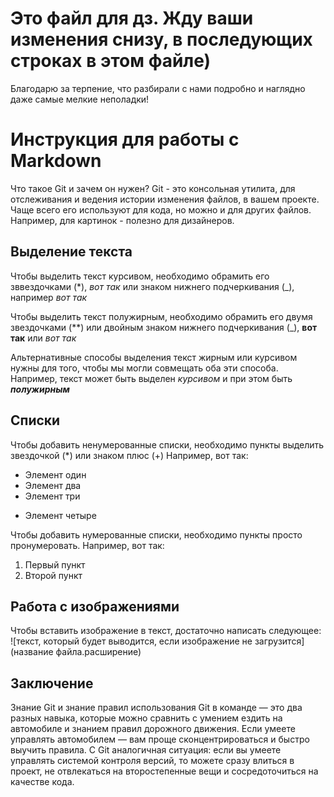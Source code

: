 # Это файл для дз. Жду ваши изменения снизу, в последующих строках в этом файле)

Благодарю за терпение, что разбирали с нами подробно и наглядно даже самые мелкие неполадки! 

# Инструкция для работы с Markdown
Что такое Git и зачем он нужен?
 Git - это консольная утилита, для отслеживания и ведения истории изменения файлов, в вашем проекте. Чаще всего его используют для кода, но можно и для других файлов. Например, для картинок - полезно для дизайнеров. 

 ## Выделение текста

Чтобы выделить текст курсивом, необходимо обрамить его зввездочками (*), *вот так* или знаком нижнего подчеркивания (_), например _вот так_

Чтобы выделить текст полужирным, необходимо обрамить его двумя звездочками (**) или двойным знаком нижнего подчеркивания (_), **вот так** или _вот так_

Альтернативные способы выделения текст жирным или курсивом нужны для того, чтобы мы могли совмещать оба эти способа. Например,
текст может быть выделен _курсивом_ и при этом быть _**полужирным**_

## Списки 

Чтобы добавить ненумерованные списки, необходимо пункты выделить звездочкой (*) или знаком плюс (+)
Например, вот так: 
* Элемент один
* Элемент два
* Элемент три
+ Элемент четыре  

Чтобы добавить нумерованные списки, необходимо пункты просто пронумеровать. 
Например, вот так: 
1. Первый пункт
2. Второй пункт

## Работа с изображениями 

Чтобы вставить изображение в текст, достаточно написать следующее: 
![текст, который будет выводится, если изображение не загрузится](название файла.расширение)

## Заключение 
Знание Git и знание правил использования Git в команде — это два разных навыка, которые можно сравнить с умением ездить на автомобиле и знанием правил дорожного движения. Если умеете управлять автомобилем — вам проще сконцентрироваться и быстро выучить правила. С Git аналогичная ситуация: если вы умеете управлять системой контроля версий, то можете сразу влиться в проект, не отвлекаться на второстепенные вещи и сосредоточиться на качестве кода.

